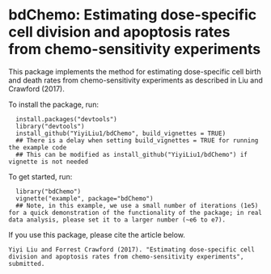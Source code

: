 # bdChemo: Estimating dose-specific cell division and apoptosis rates from chemo-sensitivity experiments

This package implements the method for estimating dose-specific cell birth and death rates from chemo-sensitivity experiments as described in Liu and Crawford (2017).

To install the package, run:

~~~
  install.packages("devtools")
  library("devtools")
  install_github("YiyiLiu1/bdChemo", build_vignettes = TRUE)
  ## There is a delay when setting build_vignettes = TRUE for running the example code
  ## This can be modified as install_github("YiyiLiu1/bdChemo") if vignette is not needed
~~~
To get started, run:
~~~
  library("bdChemo")
  vignette("example", package="bdChemo")
  ## Note, in this example, we use a small number of iterations (1e5) for a quick demonstration of the functionality of the package; in real data analysis, please set it to a larger number (~e6 to e7).
~~~
If you use this package, please cite the article below.
~~~
Yiyi Liu and Forrest Crawford (2017). "Estimating dose-specific cell division and apoptosis rates from chemo-sensitivity experiments", submitted.
~~~
